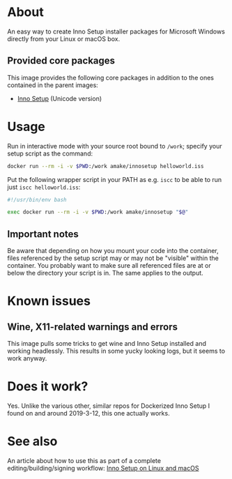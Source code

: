 # About
An easy way to create Inno Setup installer packages for Microsoft Windows
directly from your Linux or macOS box.

## Provided core packages
This image provides the following core packages in addition to the ones
contained in the parent images:

- [Inno Setup](http://www.jrsoftware.org/isinfo.php) (Unicode version)

# Usage
Run in interactive mode with your source root bound to `/work`; specify your
setup script as the command:

```sh
docker run --rm -i -v $PWD:/work amake/innosetup helloworld.iss
```

Put the following wrapper script in your PATH as e.g. `iscc` to be able to run
just `iscc helloworld.iss`:

```sh
#!/usr/bin/env bash

exec docker run --rm -i -v $PWD:/work amake/innosetup "$@"
```

## Important notes
Be aware that depending on how you mount your code into the container, files
referenced by the setup script may or may not be "visible" within the
container. You probably want to make sure all referenced files are at or below
the directory your script is in. The same applies to the output.

# Known issues
## Wine, X11-related warnings and errors
This image pulls some tricks to get wine and Inno Setup installed and working
headlessly. This results in some yucky looking logs, but it seems to work
anyway.

# Does it work?
Yes. Unlike the various other, similar repos for Dockerized Inno Setup I found
on and around 2019-3-12, this one actually works.

# See also
An article about how to use this as part of a complete editing/building/signing
workflow: [Inno Setup on Linux and
macOS](https://gist.github.com/amake/3e7194e5e61d0e1850bba144797fd797)
